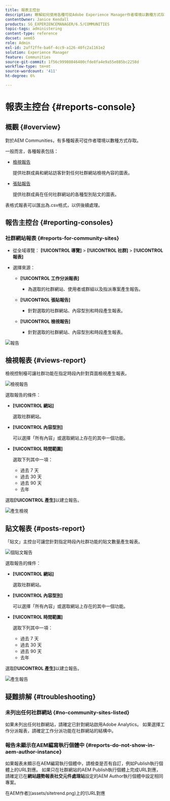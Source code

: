 ```yaml
---
title: 報表主控台
description: 瞭解如何使用各種可從Adobe Experience Manager作者環境以數種方式存取的報告。
contentOwner: Janice Kendall
products: SG_EXPERIENCEMANAGER/6.5/COMMUNITIES
topic-tags: administering
content-type: reference
docset: aem65
role: Admin
exl-id: 2aff2ffe-ba6f-4cc9-a126-40fc2a1161e2
solution: Experience Manager
feature: Communities
source-git-commit: 1f56c99980846400cfde8fa4e9a55e885bc2258d
workflow-type: tm+mt
source-wordcount: '411'
ht-degree: 6%

---
```


# 報表主控台 {#reports-console}

## 概觀 {#overview}

對於AEM Communities，有多種報表可從作者環境以數種方式存取。

一般而言，各種報表包括：

* [檢視報告](#views-report)

  提供社群成員和網站訪客針對任何社群網站檢視內容的圖表。

* [張貼報告](#posts-report)

  提供社群成員在任何社群網站的各種型別貼文的圖表。

表格式報表可以匯出為.csv格式，以供後續處理。

## 報告主控台 {#reporting-consoles}

### 社群網站報表 {#reports-for-community-sites}

* 從全域導覽： **[!UICONTROL 導覽]** > **[!UICONTROL 社群]** > **[!UICONTROL 報表]**

* 選擇來源：

   * **[!UICONTROL 工作分派報表]**

      * 為選取的社群網站、使用者或群組以及指派專案產生報告。

   * **[!UICONTROL 張貼報告]**

      * 針對選取的社群網站、內容型別和時段產生報表。

   * **[!UICONTROL 檢視報告]**

      * 針對選取的社群網站、內容型別和時段產生報表。

![報告](assets/reports1.png)

## 檢視報表 {#views-report}

檢視控制檯可讓社群功能在指定時段內針對頁面檢視產生報表。

![檢視報告](assets/view-report.png)

選取報告的條件：

* **[!UICONTROL 網站]**

  選取社群網站。

* **[!UICONTROL 內容型別]**

  可以選擇「所有內容」或選取網站上存在的其中一個功能。

* **[!UICONTROL 時間範圍]**

  選取下列其中一項：

   * 過去 7 天
   * 過去 30 天
   * 過去 90 天
   * 去年

選取&#x200B;**[!UICONTROL 產生]**&#x200B;以建立報告。

![產生檢視](assets/generate-views.png)

## 貼文報表 {#posts-report}

「貼文」主控台可讓您針對指定時段內社群功能的貼文數量產生報表。

![個貼文報告](assets/posts-report.png)

選取報告的條件：

* **[!UICONTROL 網站]**

  選取社群網站。

* **[!UICONTROL 內容型別]**

  可以選擇「所有內容」或選取網站上存在的其中一個功能。

* **[!UICONTROL 時間範圍]**

  選取下列其中一項：

   * 過去 7 天
   * 過去 30 天
   * 過去 90 天
   * 去年

選取&#x200B;**[!UICONTROL 產生]**&#x200B;以建立報告。

![產生報告](assets/generate-posts-report.png)

## 疑難排解 {#troubleshooting}

### 未列出任何社群網站 {#no-community-sites-listed}

如果未列出任何社群網站，請確定已針對網站啟用Adobe Analytics。 如果選擇工作分派報表，請確定工作分派功能在社群網站的結構中。

### 報告未顯示在AEM編寫執行個體中 {#reports-do-not-show-in-aem-author-instance}

如果報表未顯示在AEM編寫執行個體中，請檢查是否有自訂，例如Publish執行個體上的URL對應。 如果只在社群網站的AEM Publish執行個體上完成URL對應，請確定已在&#x200B;**網站趨勢報表社交元件處理站**&#x200B;設定的AEM Author執行個體中設定相同專案。

在AEM作者](assets/sitetrend.png)上的![URL對應
